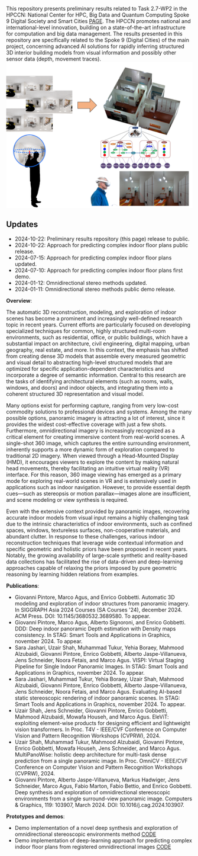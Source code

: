 This repository presents preliminary results related to Task 2.7-WP2 in the HPCCN: National Center for HPC, Big Data and Quantum Computing Spoke 9 Digital Society and Smart Cities [PAGE](https://www.supercomputing-icsc.it/en/partnership/). 
The HPCCN promotes national and international-level innovation, building on a state-of-the-art infrastructure for computation and big data management. 
The results presented in this repository are specifically related to the Spoke 9 (Digital Cities) of the main project, concerning advanced AI solutions for rapidly inferring structured 3D interior building models from visual information and possibly other sensor data (depth, movement traces).
![](assets/overview.png)

## Updates
* 2024-10-22: Preliminary results repository (this page) release to public.
* 2024-10-22: Approach for predicting complex indoor floor plans public release.
* 2024-07-15: Approach for predicting complex indoor floor plans updated.
* 2024-07-10: Approach for predicting complex indoor floor plans first demo.
* 2024-01-12: Omnidirectional stereo methods updated.
* 2024-01-11: Omnidirectional stereo methods public demo release.

**Overview**:

The automatic 3D reconstruction, modeling, and exploration of indoor scenes has become a prominent and increasingly well-defined research topic in recent years. 
Current efforts are particularly focused on developing specialized techniques for common, highly structured multi-room environments, such as residential, office, or public buildings, which have a substantial impact on architecture, civil engineering, digital mapping, urban geography, real estate, and more. In this context, the emphasis has shifted from creating dense 3D models that assemble every measured geometric and visual detail to abstracting high-level structured models that are optimized for specific application-dependent characteristics and incorporate a degree of semantic information. Central to this research are the tasks of identifying architectural elements (such as rooms, walls, windows, and doors) and indoor objects, and integrating them into a coherent structured 3D representation and visual model.

Many options exist for performing capture, ranging from very low-cost commodity solutions to professional devices and systems. Among the many possible options, panoramic imagery is attracting a lot of interest, since it provides the widest cost-effective coverage with just a few shots. Furthermore, omnidirectional imagery is increasingly recognized as a critical element for creating immersive content from real-world scenes. A single-shot 360 image, which captures the entire surrounding environment, inherently supports a more dynamic form of exploration compared to traditional 2D imagery. When viewed through a Head-Mounted Display (HMD), it encourages viewers to explore the content by making natural head movements, thereby facilitating an intuitive virtual reality (VR) interface. For this reason, 360 image viewing has emerged as a primary mode for exploring real-world scenes in VR and is extensively used in applications such as indoor navigation. However, to provide essential depth cues—such as stereopsis or motion parallax—images alone are insufficient, and scene modeling or view synthesis is required.

Even with the extensive context provided by panoramic images, recovering accurate indoor models from visual input remains a highly challenging task due to the intrinsic characteristics of indoor environments, such as confined spaces, windows, textureless surfaces, non-cooperative materials, and abundant clutter. In response to these challenges, various indoor reconstruction techniques that leverage wide contextual information and specific geometric and holistic priors have been proposed in recent years. Notably, the growing availability of large-scale synthetic and reality-based data collections has facilitated the rise of data-driven and deep-learning approaches capable of relaxing the priors imposed by pure geometric reasoning by learning hidden relations from examples.

**Publications**:

- Giovanni Pintore, Marco Agus, and Enrico Gobbetti. Automatic 3D modeling and exploration of indoor structures from panoramic imagery. In SIGGRAPH Asia 2024 Courses (SA Courses '24), december 2024. ACM Press. DOI: 10.1145/3680532.3689580. To appear.
- Giovanni Pintore, Marco Agus, Alberto Signoroni, and Enrico Gobbetti. DDD: Deep indoor panoramic Depth estimation with Density maps consistency. In STAG: Smart Tools and Applications in Graphics, november 2024. To appear.
- Sara Jashari, Uzair Shah, Muhammad Tukur, Yehia Boraey, Mahmood Alzubaidi, Giovanni Pintore, Enrico Gobbetti, Alberto Jaspe-Villanueva, Jens Schneider, Noora Fetais, and Marco Agus. VISPI: Virtual Staging Pipeline for Single Indoor Panoramic Images. In STAG: Smart Tools and Applications in Graphics, november 2024. To appear.
-  Sara Jashari, Muhammad Tukur, Yehia Boraey, Uzair Shah, Mahmood Alzubaidi, Giovanni Pintore, Enrico Gobbetti, Alberto Jaspe-Villanueva, Jens Schneider, Noora Fetais, and Marco Agus. Evaluating AI-based static stereoscopic rendering of indoor panoramic scenes. In STAG: Smart Tools and Applications in Graphics, november 2024. To appear.
-  Uzair Shah, Jens Schneider, Giovanni Pintore, Enrico Gobbetti, Mahmood Alzubaidi, Mowafa Househ, and Marco Agus. EleViT: exploiting element-wise products for designing efficient and lightweight vision transformers. In Proc. T4V - IEEE/CVF Conference on Computer Vision and Pattern Recognition Workshops (CVPRW), 2024.
-  Uzair Shah, Muhammad Tukur, Mahmood Alzubaidi, Giovanni Pintore, Enrico Gobbetti, Mowafa Househ, Jens Schneider, and Marco Agus. MultiPanoWise: holistic deep architecture for multi-task dense prediction from a single panoramic image. In Proc. OmniCV - IEEE/CVF Conference on Computer Vision and Pattern Recognition Workshops (CVPRW), 2024.
-  Giovanni Pintore, Alberto Jaspe-Villanueva, Markus Hadwiger, Jens Schneider, Marco Agus, Fabio Marton, Fabio Bettio, and Enrico Gobbetti. Deep synthesis and exploration of omnidirectional stereoscopic environments from a single surround-view panoramic image. Computers & Graphics, 119: 103907, March 2024. DOI: 10.1016/j.cag.2024.103907.

**Prototypes and demos**:
- Demo implementation of a novel deep synthesis and exploration of omnidirectional stereoscopic environments method [CODE](https://github.com/crs4/DeepOmniStereoFromMonoIndoorPano)
- Demo implementation of deep-learning approach for predicting complex indoor floor plans from registered omnidirectional images [CODE](https://github.com/crs4/DeepOmniStereoFromMonoIndoorPano)
